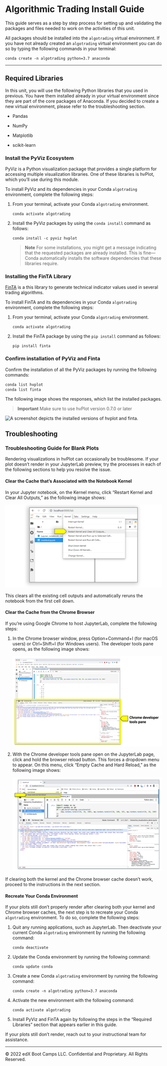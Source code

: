 # Algorithmic Trading Install Guide

This guide serves as a step by step process for setting up and validating the packages and files needed to work on the activities of this unit.

All packages should be installed into the `algotrading` virtual environment. If you have not already created an `algotrading` virtual environment you can do so by typing the following commands in your terminal:

```shell
conda create -n algotrading python=3.7 anaconda
```

---

## Required Libraries

In this unit, you will use the following Python libraries that you used in previous. You have them installed already in your virtual environment since they are part of the core packages of Anaconda. If you decided to create a new virtual environment, please refer to the troubleshooting section.

* Pandas

* NumPy

* Matplotlib

* scikit-learn

### Install the PyViz Ecosystem

PyViz is a Python visualization package that provides a single platform for accessing multiple visualization libraries. One of these libraries is hvPlot, which you’ll use during this module.

To install PyViz and its dependencies in your Conda `algotrading` environment, complete the following steps:

1. From your terminal, activate your Conda `algotrading` environment.

    ```shell
    conda activate algotrading
    ```

2. Install the PyViz packages by using the `conda install` command as follows:

    ```shell
    conda install -c pyviz hvplot
    ```

    > **Note** For some installations, you might get a message indicating that the requested packages are already installed. This is fine&mdash;Conda automatically installs the software dependencies that these libraries require.

### Installing the FinTA Library

[FinTA](https://pypi.org/project/finta/) is a this library to generate technical indicator values used in several trading algorithms.

To install FinTA and its dependencies in your Conda `algotrading` environment, complete the following steps:

1. From your terminal, activate your Conda `algotrading` environment.

    ```shell
    conda activate algotrading
    ```

2. Install the FinTA package by using the `pip install` command as follows:

    ```shell
    pip install finta
    ```

### Confirm installation of PyViz and Finta

Confirm the installation of all the PyViz packages by running the following commands:

```shell
conda list hvplot
conda list finta
```

The following image shows the responses, which list the installed packages.

> **Important** Make sure to use hvPlot version 0.7.0 or later

![A screenshot depicts the installed versions of hvplot and finta.](Images/15-conda-list-hvplot-finta.png)

## Troubleshooting

### Troubleshooting Guide for Blank Plots

Rendering visualizations in hvPlot can occasionally be troublesome. If your plot doesn’t render in your JupyterLab preview, try the processes in each of the following sections to help you resolve the issue.

#### Clear the Cache that’s Associated with the Notebook Kernel

In your Jupyter notebook, on the Kernel menu, click “Restart Kernel and Clear All Outputs,” as the following image shows:

![A screenshot depicts the Kernel menu.](Images/15-clear-kernel-cache.png)

This clears all the existing cell outputs and automatically reruns the notebook from the first cell down.

#### Clear the Cache from the Chrome Browser

If you’re using Google Chrome to host JupyterLab, complete the following steps:

1. In the Chrome browser window, press Option+Command+I (for macOS users) or Ctrl+Shift+I (for Windows users). The developer tools pane opens, as the following image shows:

    ![A screenshot depicts the developer tools pane.](Images/15-chrome-dev-tools-pane.png)

2. With the Chrome developer tools pane open on the JupyterLab page, click and hold the browser reload button. This forces a dropdown menu to appear. On this menu, click “Empty Cache and Hard Reload,” as the following image shows:

    ![A screenshot depicts the dropdown menu.](Images/15-clear-browser-cache.png)

If clearing both the kernel and the Chrome browser cache doesn’t work, proceed to the instructions in the next section.

#### Recreate Your Conda Environment

If your plots still don’t properly render after clearing both your kernel and Chrome browser caches, the next step is to recreate your Conda `algotrading` environment. To do so, complete the following steps:

1. Quit any running applications, such as JupyterLab. Then deactivate your current Conda `algotrading` environment by running the following command:

    ```shell
    conda deactivate
    ```

2. Update the Conda environment by running the following command:

    ```shell
    conda update conda
    ```

3. Create a new Conda `algotrading` environment by running the following command:

    ```shell
    conda create -n algotrading python=3.7 anaconda
    ```

4. Activate the new environment with the following command:

    ```shell
    conda activate algotrading
    ```

5. Install PyViz and FinTA again by following the steps in the “Required Libraries” section that appears earlier in this guide.

If your plots still don’t render, reach out to your instructional team for assistance.

---

© 2022 edX Boot Camps LLC. Confidential and Proprietary. All Rights Reserved.
